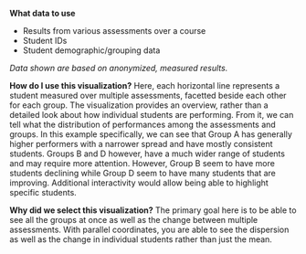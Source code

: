 **What data to use**

- Results from various assessments over a course
- Student IDs
- Student demographic/grouping data

*Data shown are based on anonymized, measured results.*

**How do I use this visualization?** 
Here, each horizontal line represents a student measured over multiple assessments, facetted beside each other for each group. The visualization provides an overview, rather than a detailed look about how individual students are performing. From it, we can tell what the distribution of performances among the assessments and groups. In this example specifically, we can see that Group A has generally higher performers with a narrower spread and have mostly consistent students. Groups B and D however, have a much wider range of students and may require more attention. However, Group B seem to have more students declining while Group D seem to have many students that are improving. Additional interactivity would allow being able to highlight specific students. 

**Why did we select this visualization?**
The primary goal here is to be able to see all the groups at once as well as the change between multiple assessments. With parallel coordinates, you are able to see the dispersion as well as the change in individual students rather than just the mean. 
